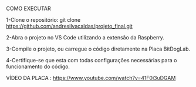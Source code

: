 COMO EXECUTAR

1-Clone o repositório: git clone https://github.com/andresilvacaldas/projeto_final.git

2-Abra o projeto no VS Code utilizando a extensão da Raspberry.

3-Compile o projeto, ou carregue o código diretamente na Placa BitDogLab.

4-Certifique-se que esta com todas configurações necessárias para o funcionamento do código.

VÍDEO DA PLACA : https://www.youtube.com/watch?v=41F0i3uDGAM
